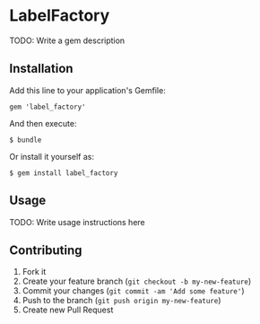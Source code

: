 # LabelFactory

TODO: Write a gem description

## Installation

Add this line to your application's Gemfile:

    gem 'label_factory'

And then execute:

    $ bundle

Or install it yourself as:

    $ gem install label_factory

## Usage

TODO: Write usage instructions here

## Contributing

1. Fork it
2. Create your feature branch (`git checkout -b my-new-feature`)
3. Commit your changes (`git commit -am 'Add some feature'`)
4. Push to the branch (`git push origin my-new-feature`)
5. Create new Pull Request
